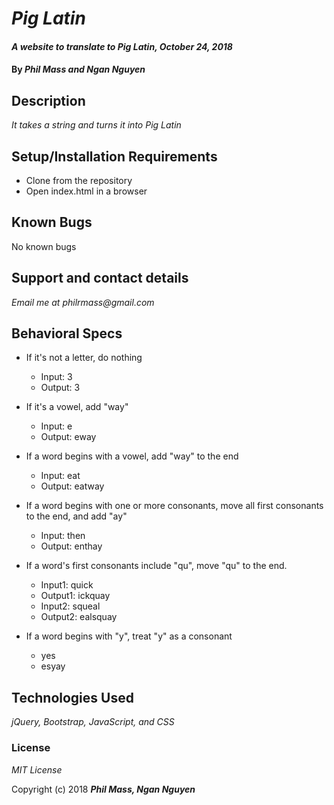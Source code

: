 # _Pig Latin_

#### _A website to translate to Pig Latin, October 24, 2018_

#### By _Phil Mass and Ngan Nguyen_

## Description

_It takes a string and turns it into Pig Latin_

## Setup/Installation Requirements

* Clone from the repository
* Open index.html in a browser

## Known Bugs

No known bugs

## Support and contact details

_Email me at philrmass@gmail.com_

## Behavioral Specs
* If it's not a letter, do nothing
  * Input: 3
  * Output: 3
* If it's a vowel, add "way"
  * Input: e
  * Output: eway
* If a word begins with a vowel, add "way" to the end
  * Input: eat
  * Output: eatway


* If a word begins with one or more consonants, move all first consonants to the end, and add "ay"
  * Input: then
  * Output: enthay
* If a word's first consonants include "qu", move "qu" to the end.
  * Input1: quick
  * Output1: ickquay
  * Input2: squeal
  * Output2: ealsquay
* If a word begins with "y", treat "y" as a consonant
  * yes
  * esyay

## Technologies Used

_jQuery, Bootstrap, JavaScript, and CSS_

### License

*MIT License*

Copyright (c) 2018 **_Phil Mass, Ngan Nguyen_**
